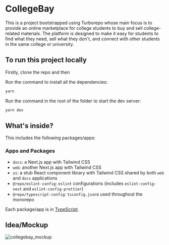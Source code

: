 # CollegeBay

This is a project bootstrapped using Turborepo whose main focus is to provide an online marketplace for college students to buy and sell college-related materials. The platform is designed to make it easy for students to find what they need, sell what they don't, and connect with other students in the same college or university.

## To run this project locally

Firstly, clone the repo and then

Run the command to install all the dependencies:

```sh
yarn
```

Run the command in the root of the folder to start the dev server:

```sh
yarn dev
```

## What's inside?

This includes the following packages/apps:

### Apps and Packages

- `docs`: a Next.js app with Tailwind CSS
- `web`: another Next.js app with Tailwind CSS
- `ui`: a stub React component library with Tailwind CSS shared by both `web` and `docs` applications
- `@repo/eslint-config`: `eslint` configurations (includes `eslint-config-next` and `eslint-config-prettier`)
- `@repo/typescript-config`: `tsconfig.json`s used throughout the monorepo

Each package/app is in [TypeScript](https://www.typescriptlang.org/).

## Idea/Mockup
![collegebay_mockup](https://github.com/dipanshu18/collegebay/assets/88198352/69d58617-cdf1-4756-80e4-e1f3753a2197)
